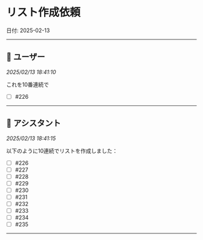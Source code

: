 # リスト作成依頼

日付: 2025-02-13

---

## 👤 ユーザー
*2025/02/13 18:41:10*

これを10番連続で

- [ ] #226

---

## 🤖 アシスタント
*2025/02/13 18:41:15*

以下のように10連続でリストを作成しました：

- [ ] #226  
- [ ] #227  
- [ ] #228  
- [ ] #229  
- [ ] #230  
- [ ] #231  
- [ ] #232  
- [ ] #233  
- [ ] #234  
- [ ] #235

---
